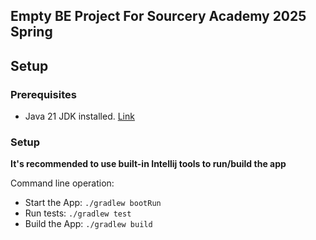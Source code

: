 ## Empty BE Project For Sourcery Academy 2025 Spring 

## Setup

### Prerequisites

- Java 21 JDK installed. [Link](https://adoptium.net/temurin/releases/?package=jdk&arch=x64&os=windows)

### Setup
**It's recommended to use built-in Intellij tools to run/build the app**

Command line operation:
- Start the App: `./gradlew bootRun`
- Run tests: `./gradlew test`
- Build the App: `./gradlew build`

